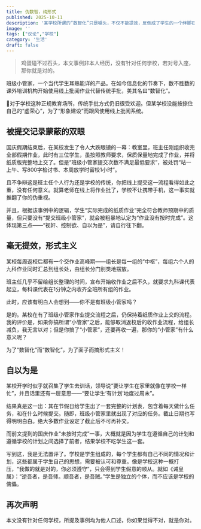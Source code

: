 ```yaml
---
title: 伪数智，纯形式
published: 2025-10-11
description: '某学校所谓的“数智化”只是噱头，不仅不能提效，反倒成了学生的一个绊脚石。'
image: ''
tags: ["议论","学校"]
category: '生活'
draft: false 
---
```


> 鸡蛋碰不过石头，本文事例非本人经历，没有针对任何学校，若对号入座，那你就是对的。

班级小管家，一个当代学生耳熟能详的产品。在如今信息化的节奏下，数不胜数的课外培训机构开始使用线上批阅作业代替传统手批，美其名曰“数智化”。

对于学校这种正规教育场所，传统手批方式仍旧很受欢迎。但某学校没能按捺住自己的“虚荣心”，为了“形象建设”而跟风使用线上批阅系统。

## 被提交记录蒙蔽的双眼

国庆假期结束后，在某校发生了令人大跌眼镜的一幕：教室里，班主任刚组织收完全部假期作业，此时有三位学生，虽按照教师要求，保质保量地完成了作业，并将纸质版完整地上交了。但是“班级小管家提交次数不满足最低要求”，被处罚“站一上午、写800字检讨书、本周放学时留校1小时”。

且不争辩这是班主任个人行为还是学校的传统，你把线上提交这一流程看得如此之重，没有任何意义。就算老师在线上将作业批了，学校不让携带手机，这一事实就推翻了你的伪重视。

并且，根据该事例中的逻辑，学生“实际完成的纸质作业”完全符合教师预期中的质量，但只要没有“提交班级小管家”，就会被粗暴地认定为“作业没有按时完成”。这体现第三点——“视奸、控制欲、自以为是”，请自行往下翻。

## 毫无提效，形式主义

某校每周返校后都有一个交作业高峰期——组长是每一组的“中枢”，每组六个人的九科作业同时汇总到组长处，由组长分门别类地摆放。

班主任几乎不留给组长整理的时间，宣布开始收作业之后不久，就要求九科课代表起立，每科课代表在1分钟之内收齐全班所有组的作业。

此时，应该有明白人会想到——你不是有班级小管家吗？

是的。某校在有了班级小管家作业提交流程之后，仍保持着纸质作业上交的流程。我的评价是，如果你搞所谓“小管家”之后，能够取消返校后的收作业流程，给组长减负，我无言以对；但是你搞了“小管家”，还要再收一遍，那你的“小管家”有什么意义呢？

为了“数智化”而“数智化”，为了面子而搞形式主义！

## 自以为是

某校开学时似乎就召集了学生去训话，领导说“要让学生在家里就像在学校一样忙”，并且话里还有一层意思——“要让学生‘有计划’地度过周末”。

结果真是这一出：其在节假日给学生出了一套完整的计划表，包含着每天做什么任务，和在什么时候提交。随即，班级小管家里就出现了对应的任务。截止日期也写得明明白白。绝大多数作业设定了截止后不可再补交。

而前文提到的国庆作业“未按时完成”一事，大概就是因为学生在遵循自己的计划和遵循学校的计划之间选择了前者，结果学校不吃学生这一套。

写到这，我是无法置评了。学校是学生组成的，每个学生都有自己不同的情况和计划，这些都属于学生自己的思想，需要被认可和尊重。像是学校这种一概打压，“我做的就是对的，你必须遵守”，只会得到学生假意的顺从。就如《诫皇属》：“逆吾者，是吾师。顺吾者，是吾贼。”学生是独立的个体，而不应该是学校的傀儡。

## 再次声明

本文没有针对任何学校，所提及事例均为他人口述，你如果觉得不对，就是你对。